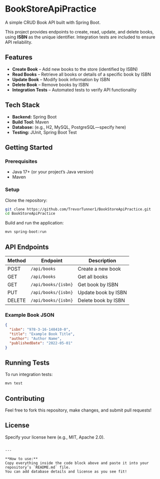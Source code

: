 
# BookStoreApiPractice

A simple CRUD Book API built with Spring Boot.

This project provides endpoints to create, read, update, and delete books, using **ISBN** as the unique identifier. Integration tests are included to ensure API reliability.

## Features

- **Create Book** – Add new books to the store (identified by ISBN)
- **Read Books** – Retrieve all books or details of a specific book by ISBN
- **Update Book** – Modify book information by ISBN
- **Delete Book** – Remove books by ISBN
- **Integration Tests** – Automated tests to verify API functionality

## Tech Stack

- **Backend:** Spring Boot
- **Build Tool:** Maven
- **Database:** (e.g., H2, MySQL, PostgreSQL—specify here)
- **Testing:** JUnit, Spring Boot Test

## Getting Started

### Prerequisites

- Java 17+ (or your project’s Java version)
- Maven

### Setup

Clone the repository:
```bash
git clone https://github.com/TrevorTunner1/BookStoreApiPractice.git
cd BookStoreApiPractice
```

Build and run the application:
```bash
mvn spring-boot:run
```

## API Endpoints

| Method | Endpoint                | Description                |
|--------|-------------------------|----------------------------|
| POST   | `/api/books`            | Create a new book          |
| GET    | `/api/books`            | Get all books              |
| GET    | `/api/books/{isbn}`     | Get book by ISBN           |
| PUT    | `/api/books/{isbn}`     | Update book by ISBN        |
| DELETE | `/api/books/{isbn}`     | Delete book by ISBN        |

### Example Book JSON

```json
{
  "isbn": "978-3-16-148410-0",
  "title": "Example Book Title",
  "author": "Author Name",
  "publishedDate": "2022-05-01"
}
```

## Running Tests

To run integration tests:
```bash
mvn test
```

## Contributing

Feel free to fork this repository, make changes, and submit pull requests!

## License

Specify your license here (e.g., MIT, Apache 2.0).
```

---

**How to use:**  
Copy everything inside the code block above and paste it into your repository’s `README.md` file.  
You can add database details and license as you see fit!

